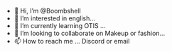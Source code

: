 - 👋 Hi, I’m @Boombshell
- 👀 I’m interested in  english...
- 🌱 I’m currently learning OTIS ...
- 💞️ I’m looking to collaborate on Makeup or fashion...
- 📫 How to reach me ... Discord or email

<!---
Boombshell/Boombshell is a ✨ special ✨ repository because its `README.md` (this file) appears on your GitHub profile.
You can click the Preview link to take a look at your changes.
--->
